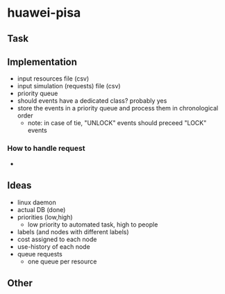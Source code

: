 # huawei-pisa

## Task

## Implementation
* input resources file (csv)
* input simulation (requests) file (csv)
* priority queue
* should events have a dedicated class? probably yes
* store the events in a priority queue and process them in chronological order
    * note: in case of tie, "UNLOCK" events should preceed "LOCK" events

### How to handle request
* 

## Ideas
* linux daemon
* actual DB (done)
* priorities (low,high)
    * low priority to automated task, high to people
* labels (and nodes with different labels)
* cost assigned to each node
* use-history of each node
* queue requests
    * one queue per resource

## Other
